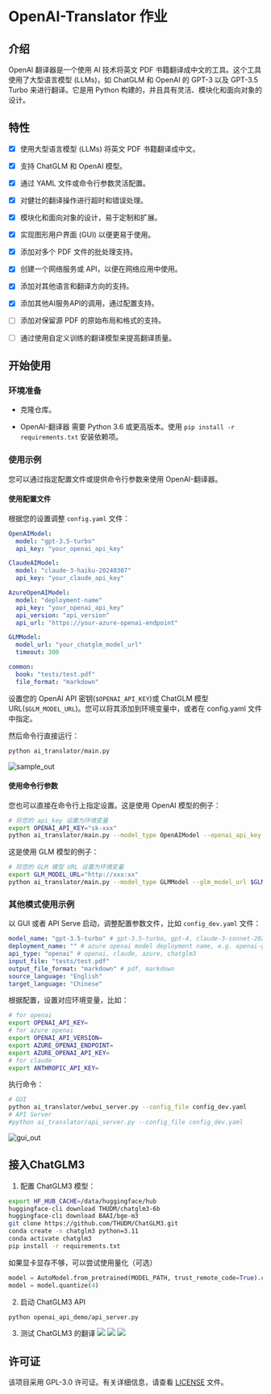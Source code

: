# OpenAI-Translator 作业

## 介绍

OpenAI 翻译器是一个使用 AI 技术将英文 PDF 书籍翻译成中文的工具。这个工具使用了大型语言模型 (LLMs)，如 ChatGLM 和 OpenAI 的 GPT-3 以及 GPT-3.5 Turbo 来进行翻译。它是用 Python 构建的，并且具有灵活、模块化和面向对象的设计。

## 特性

- [X] 使用大型语言模型 (LLMs) 将英文 PDF 书籍翻译成中文。
- [X] 支持 ChatGLM 和 OpenAI 模型。
- [X] 通过 YAML 文件或命令行参数灵活配置。
- [X] 对健壮的翻译操作进行超时和错误处理。
- [X] 模块化和面向对象的设计，易于定制和扩展。
- [X] 实现图形用户界面 (GUI) 以便更易于使用。
- [X] 添加对多个 PDF 文件的批处理支持。
- [X] 创建一个网络服务或 API，以便在网络应用中使用。
- [X] 添加对其他语言和翻译方向的支持。
- [X] 添加其他AI服务API的调用，通过配置支持。
- [ ] 添加对保留源 PDF 的原始布局和格式的支持。
- [ ] 通过使用自定义训练的翻译模型来提高翻译质量。


## 开始使用

### 环境准备

- 克隆仓库。

- OpenAI-翻译器 需要 Python 3.6 或更高版本。使用 `pip install -r requirements.txt` 安装依赖项。

### 使用示例

您可以通过指定配置文件或提供命令行参数来使用 OpenAI-翻译器。

#### 使用配置文件

根据您的设置调整 `config.yaml` 文件：

```yaml
OpenAIModel:
  model: "gpt-3.5-turbo"
  api_key: "your_openai_api_key"

ClaudeAIModel:
  model: "claude-3-haiku-20240307"
  api_key: "your_claude_api_key"

AzureOpenAIModel:
  model: "deployment-name"
  api_key: "your_openai_api_key"
  api_version: "api_version"
  api_url: "https://your-azure-openai-endpoint"

GLMModel:
  model_url: "your_chatglm_model_url"
  timeout: 300

common:
  book: "tests/test.pdf"
  file_format: "markdown"
```

设置您的 OpenAI API 密钥(`$OPENAI_API_KEY`)或 ChatGLM 模型 URL(`$GLM_MODEL_URL`)。您可以将其添加到环境变量中，或者在 config.yaml 文件中指定。

然后命令行直接运行：

```bash
python ai_translator/main.py
```

![sample_out](images/sample_image_1.png)

#### 使用命令行参数

您也可以直接在命令行上指定设置。这是使用 OpenAI 模型的例子：

```bash
# 将您的 api_key 设置为环境变量
export OPENAI_API_KEY="sk-xxx"
python ai_translator/main.py --model_type OpenAIModel --openai_api_key $OPENAI_API_KEY --file_format markdown --book tests/test.pdf --openai_model gpt-3.5-turbo
```

这是使用 GLM 模型的例子：

```bash
# 将您的 GLM 模型 URL 设置为环境变量
export GLM_MODEL_URL="http://xxx:xx"
python ai_translator/main.py --model_type GLMModel --glm_model_url $GLM_MODEL_URL --book tests/test.pdf 
```

### 其他模式使用示例

以 GUI 或者 API Serve 启动，调整配置参数文件，比如 `config_dev.yaml` 文件：

```yaml
model_name: "gpt-3.5-turbo" # gpt-3.5-turbo, gpt-4, claude-3-sonnet-20240229...
deployment_name: "" # azure openai model deployment name, e.g. openai-gpt4
api_type: "openai" # openai, claude, azure, chatglm3
input_file: "tests/test.pdf"
output_file_format: "markdown" # pdf, markdown
source_language: "English"
target_language: "Chinese"
```

根据配置，设置对应环境变量，比如：

```bash
# for openai
export OPENAI_API_KEY=
# for azure openai
export OPENAI_API_VERSION=
export AZURE_OPENAI_ENDPOINT=
export AZURE_OPENAI_API_KEY=
# for claude
export ANTHROPIC_API_KEY=
```

执行命令：

```bash
# GUI
python ai_translator/webui_server.py --config_file config_dev.yaml
# API Server
#python ai_translator/api_server.py --config_file config_dev.yaml
```

![gui_out](images/translator_homework.png)

## 接入ChatGLM3

1. 配置 ChatGLM3 模型：
```bash
export HF_HUB_CACHE=/data/huggingface/hub
huggingface-cli download THUDM/chatglm3-6b
huggingface-cli download BAAI/bge-m3
git clone https://github.com/THUDM/ChatGLM3.git
conda create -n chatglm3 python=3.11
conda activate chatglm3
pip install -r requirements.txt
```

如果显卡显存不够，可以尝试使用量化（可选）
```python
model = AutoModel.from_pretrained(MODEL_PATH, trust_remote_code=True).cuda()
model = model.quantize(4)
```

2. 启动 ChatGLM3 API
```bash
python openai_api_demo/api_server.py
```

3. 测试 ChatGLM3 的翻译
![](images/translator_v2.1.png)
![](images/translator_web_server.png)
![](images/chatglm3_api_server.png)


## 许可证

该项目采用 GPL-3.0 许可证。有关详细信息，请查看 [LICENSE](LICENSE) 文件。




